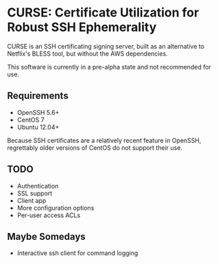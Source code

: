 # CURSE: Certificate Utilization for Robust SSH Ephemerality

CURSE is an SSH certificating signing server, built as an alternative to Netflix's BLESS tool, but without the AWS dependencies.

This software is currently in a pre-alpha state and not recommended for use.

Requirements
------------
* OpenSSH 5.6+  
* CentOS 7
* Ubuntu 12.04+

Because SSH certificates are a relatively recent feature in OpenSSH, regrettably older versions of CentOS do not support their use.

TODO
----
* Authentication
* SSL support
* Client app
* More configuration options
* Per-user access ACLs

Maybe Somedays
--------------
* Interactive ssh client for command logging
